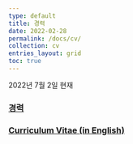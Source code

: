 ```yaml
---
type: default
title: 경력
date: 2022-02-28
permalink: /docs/cv/
collection: cv
entries_layout: grid
toc: true
---
```


2022년 7월 2일 현재

### [경력](/docs/cv/kor/)
### [Curriculum Vitae (in English)](/docs/cv/eng/)
